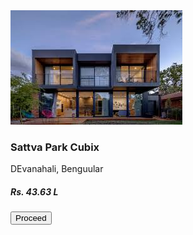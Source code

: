 <div class="card shadow p-3 mb-5 bg-white rounded" style="width: 25rem;">
            <img class="card-img-top" src="Images/images.jpg" alt="Card image cap">
            <div class="card-body text-center">
                <h3><b>Sattva Park Cubix</b></h3>
                <p>DEvanahali, Benguular</p>
                <h5><b>Rs. 43.63 L</b></h5>
                <div >
                <button type="button" class="btn btn-danger mt-3">Proceed</button>
                </div>
            </div>
        </div>
